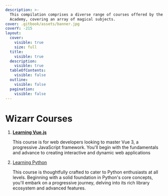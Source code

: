 ```yaml
---
description: >-
  This compilation comprises a diverse range of courses offered by the Wizarr
  Academy, covering an array of magical subjects.
cover: .gitbook/assets/banner.jpg
coverY: -215
layout:
  cover:
    visible: true
    size: full
  title:
    visible: true
  description:
    visible: true
  tableOfContents:
    visible: false
  outline:
    visible: false
  pagination:
    visible: false
---
```


# Wizarr Courses

1.  [**Learning Vue.js**](wizarr-courses/readme/)

    This course is for web developers looking to master Vue 3, a progressive JavaScript framework. You'll begin with the fundamentals and advance to creating interactive and dynamic web applications

2.  [Learning Python](wizarr-courses/learning-python/)

    This course is thoughtfully crafted to cater to Python enthusiasts at all levels. Beginning with a solid foundation in Python's core concepts, you'll embark on a progressive journey, delving into its rich library ecosystem and advanced features.
